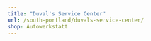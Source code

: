 ```yaml
---
title: "Duval's Service Center"
url: /south-portland/duvals-service-center/
shop: Autowerkstatt
---
```

